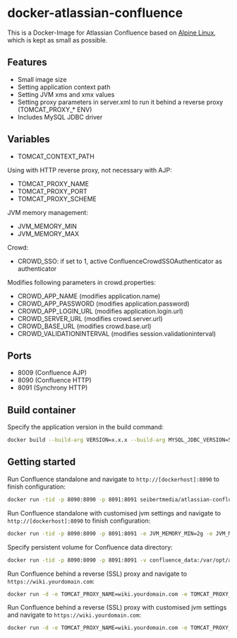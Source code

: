 # docker-atlassian-confluence

This is a Docker-Image for Atlassian Confluence based on [Alpine Linux](http://alpinelinux.org/), which is kept as small as possible.

## Features

* Small image size
* Setting application context path
* Setting JVM xms and xmx values
* Setting proxy parameters in server.xml to run it behind a reverse proxy (TOMCAT_PROXY_* ENV)
* Includes MySQL JDBC driver

## Variables

* TOMCAT_CONTEXT_PATH

Using with HTTP reverse proxy, not necessary with AJP:

* TOMCAT_PROXY_NAME
* TOMCAT_PROXY_PORT
* TOMCAT_PROXY_SCHEME

JVM memory management:

* JVM_MEMORY_MIN
* JVM_MEMORY_MAX

Crowd:

* CROWD_SSO: if set to 1, active ConfluenceCrowdSSOAuthenticator as authenticator

Modifies following parameters in crowd.properties:

* CROWD_APP_NAME (modifies application.name)
* CROWD_APP_PASSWORD (modifies application.password)
* CROWD_APP_LOGIN_URL (modifies application.login.url)
* CROWD_SERVER_URL (modifies crowd.server.url)
* CROWD_BASE_URL (modifies crowd.base.url)
* CROWD_VALIDATIONINTERVAL (modifies session.validationinterval)

## Ports
* 8009 (Confluence AJP)
* 8090 (Confluence HTTP)
* 8091 (Synchrony HTTP)

## Build container
Specify the application version in the build command:

```bash
docker build --build-arg VERSION=x.x.x --build-arg MYSQL_JDBC_VERSION=5.1.40 .                                                        
```

## Getting started

Run Confluence standalone and navigate to `http://[dockerhost]:8090` to finish configuration:

```bash
docker run -tid -p 8090:8090 -p 8091:8091 seibertmedia/atlassian-confluence:latest
```

Run Confluence standalone with customised jvm settings and navigate to `http://[dockerhost]:8090` to finish configuration:

```bash
docker run -tid -p 8090:8090 -p 8091:8091 -e JVM_MEMORY_MIN=2g -e JVM_MEMORY_MAX=4g seibertmedia/atlassian-confluence:latest
```

Specify persistent volume for Confluence data directory:

```bash
docker run -tid -p 8090:8090 -p 8091:8091 -v confluence_data:/var/opt/atlassian/application-data/confluence seibertmedia/atlassian-confluence:latest
```

Run Confluence behind a reverse (SSL) proxy and navigate to `https://wiki.yourdomain.com`:

```bash
docker run -d -e TOMCAT_PROXY_NAME=wiki.yourdomain.com -e TOMCAT_PROXY_PORT=443 -e TOMCAT_PROXY_SCHEME=https seibertmedia/atlassian-confluence:latest
```

Run Confluence behind a reverse (SSL) proxy with customised jvm settings and navigate to `https://wiki.yourdomain.com`:

```bash
docker run -d -e TOMCAT_PROXY_NAME=wiki.yourdomain.com -e TOMCAT_PROXY_PORT=443 -e TOMCAT_PROXY_SCHEME=https -e JVM_MEMORY_MIN=2g -e JVM_MEMORY_MAX=4g seibertmedia/atlassian-confluence:latest
```
